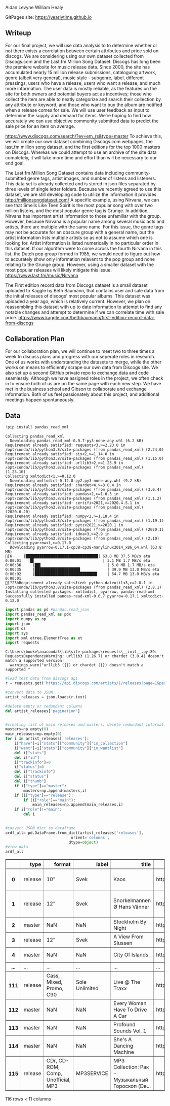 Aidan Levyne
William Healy

GitPages site: https://yearlytime.github.io

## Writeup

For our final project, we will use data analysis to to determine whether or not there exists a correlation between certain attributes and price sold on discogs.
We are considering using our own dataset collected from Discogs.com and the Last.fm Million Song Dataset. Discogs has long been the premiere website for music release data. Since 2000, the site has accumulated nearly 15 million release submissions, cataloguing artwork, genre (albeit very general), music style - subgenre, label, different pressings, users who have a release, users who want a release, and much more information. The user data is mostly reliable, as the features on the site for both owners and potential buyers act as incentives; those who collect the item are able to neatly categorize and search their collection by any attribute or keyword, and those who want to buy the album are notified when a release comes for sale. We will use user feedback as input to determine the supply and demand for items. We’re hoping to find how accurately we can use objective community submitted data to predict the sale price for an item on average.

https://www.discogs.com/search/?ev=em_rs&type=master 
To achieve this, we will create our own dataset combining Discogs.com webpages, the last.fm million song dataset, and the first editions for the top 1000 masters on Discogs. Whereas we could attempt to use an archive of the site data completely, it will take more time and effort than will be necessary to our end goal. 

The Last.fm Million Song Dataset contains data including community-submitted genre tags, artist images, and number of listens and listeners. This data set is already collected and is stored in json files separated by three levels of single letter folders. Because we recently agreed to use this dataset, we are still developing code to utilize the information it provides.
http://millionsongdataset.com/ 
A specific example, using Nirvana, we can see that Smells Like Teen Spirit is the most popular song with over two million listens, and the most popular genre tag is Grunge. In addition, Nirvana has important artist information to those unfamiliar with the group. However, because Nirvana is a popular name among several music acts and artists, there are multiple with the same name. For this issue, the genre tags may not be accurate for an obscure group with a general name, but the artist information lists multiple artists so as not to assume which one is looking for. Artist information is listed numerically in no particular order in this dataset. If our algorithm were to come across the fourth Nirvana in this list, the Dutch pop group formed in 1985, we would need to figure out how to accurately show only information relavent to the pop group and none relating to the Grunge group. However, using a smaller dataset with the most popular releases will likely mitigate this issue.
https://www.last.fm/music/Nirvana

The First edition record data from Discogs dataset is a small dataset uploaded to Kaggle by Beth Baumann, that contains user and sale data from the initial releases of discogs' most popular albums. This dataset was uploaded a year ago, which is relatively current. However, we plan on reassembling this dataset with up to date information to attempt to find any notable changes and attempt to determine if we can correlate time with sale price.
https://www.kaggle.com/bethbaumann/first-edition-record-data-from-discogs


## Collaboration Plan

For our collaboration plan, we will continue to meet two to three times a week to discuss plans and progress with our seperate roles in research. One of us works with understanding the datasets to merge, while the other works on means to efficiently scrape our own data from Discogs site. We also set up a second GitHub private repo to exchange data and code seamlessly. Although we have assigned roles in the project, we often check in to ensure both of us are on the same page with each new step. We have met in the business school and Gibson to collaborate and exchange information. Both of us feel passionately about this project, and additional meetings happen spontaneously.

## Data


```python
!pip install pandas_read_xml
```

    Collecting pandas_read_xml
      Downloading pandas_read_xml-0.0.7-py3-none-any.whl (6.2 kB)
    Requirement already satisfied: requests<3,>=2.23.0 in /opt/conda/lib/python3.8/site-packages (from pandas_read_xml) (2.24.0)
    Requirement already satisfied: six<2,>=1.14.0 in /opt/conda/lib/python3.8/site-packages (from pandas_read_xml) (1.15.0)
    Requirement already satisfied: urllib3<2,>=1.25.9 in /opt/conda/lib/python3.8/site-packages (from pandas_read_xml) (1.25.10)
    Collecting xmltodict<1,>=0.12.0
      Downloading xmltodict-0.12.0-py2.py3-none-any.whl (9.2 kB)
    Requirement already satisfied: chardet<4,>=3.0.4 in /opt/conda/lib/python3.8/site-packages (from pandas_read_xml) (3.0.4)
    Requirement already satisfied: pandas<2,>=1.0.3 in /opt/conda/lib/python3.8/site-packages (from pandas_read_xml) (1.1.2)
    Requirement already satisfied: certifi<2021,>=2020.4.5.1 in /opt/conda/lib/python3.8/site-packages (from pandas_read_xml) (2020.6.20)
    Requirement already satisfied: numpy<2,>=1.18.4 in /opt/conda/lib/python3.8/site-packages (from pandas_read_xml) (1.19.1)
    Requirement already satisfied: pytz<2021,>=2020.1 in /opt/conda/lib/python3.8/site-packages (from pandas_read_xml) (2020.1)
    Requirement already satisfied: idna<3,>=2.9 in /opt/conda/lib/python3.8/site-packages (from pandas_read_xml) (2.10)
    Collecting pyarrow<1,>=0.17.0
      Downloading pyarrow-0.17.1-cp38-cp38-manylinux2014_x86_64.whl (63.8 MB)
    [K     |████████████████████████████████| 63.8 MB 37.5 MB/s eta 0:00:01   |█▌                              | 3.1 MB 1.7 MB/s eta 0:00:36     |██▌                             | 5.0 MB 1.7 MB/s eta 0:00:35     |████████████████████            | 39.9 MB 13.0 MB/s eta 0:00:02     |███████████████████████████▌    | 54.7 MB 13.0 MB/s eta 0:00:01
    [?25hRequirement already satisfied: python-dateutil<3,>=2.8.1 in /opt/conda/lib/python3.8/site-packages (from pandas_read_xml) (2.8.1)
    Installing collected packages: xmltodict, pyarrow, pandas-read-xml
    Successfully installed pandas-read-xml-0.0.7 pyarrow-0.17.1 xmltodict-0.12.0
    


```python
import pandas as pd #pandas.read_json
import pandas_read_xml as pdx
import numpy as np
import json
import os
import sys
import xml.etree.ElementTree as et 
import requests


```

    C:\Users\booke\anaconda3\lib\site-packages\requests\__init__.py:89: RequestsDependencyWarning: urllib3 (1.26.7) or chardet (3.0.4) doesn't match a supported version!
      warnings.warn("urllib3 ({}) or chardet ({}) doesn't match a supported "
    


```python
#load test data from discogs api
r = requests.get('https://api.discogs.com/artists/1/releases?page=1&per_page=250')

#convert data to JSON
artist_releases = json.loads(r.text)

#delete empty or redundant columns
del artist_releases['pagination']


#creating list of main releases and masters; delete redundant information ("id","status",);
masters=np.empty(0)
main_releases=np.empty(0)
for i in artist_releases['releases']:
    i["have"]=i["stats"]["community"]["in_collection"]
    i["want"]=i["stats"]["community"]["in_wantlist"]
    del i["stats"]
    del i["id"]
    i["trackinfo"]=0
    i["status"]=0
    del i["trackinfo"]
    del i["status"]
    del i["thumb"]
    if i["type"]=="master":
        masters=np.append(masters,i)
    if (i["type"]=="release"):
        if (i["role"]=="main"):
            main_releases=np.append(main_releases,i)
    if i["role"]!="main":
        del i
            

#convert JSON dict to dataframe
ardf_all= pd.DataFrame.from_dict(artist_releases['releases'],
                             orient='columns',
                            dtype=object)
#view data
ardf_all
```




<div>
<style scoped>
    .dataframe tbody tr th:only-of-type {
        vertical-align: middle;
    }

    .dataframe tbody tr th {
        vertical-align: top;
    }

    .dataframe thead th {
        text-align: right;
    }
</style>
<table border="1" class="dataframe">
  <thead>
    <tr style="text-align: right;">
      <th></th>
      <th>type</th>
      <th>format</th>
      <th>label</th>
      <th>title</th>
      <th>resource_url</th>
      <th>role</th>
      <th>artist</th>
      <th>year</th>
      <th>have</th>
      <th>want</th>
      <th>main_release</th>
    </tr>
  </thead>
  <tbody>
    <tr>
      <th>0</th>
      <td>release</td>
      <td>10"</td>
      <td>Svek</td>
      <td>Kaos</td>
      <td>https://api.discogs.com/releases/20209</td>
      <td>Main</td>
      <td>Stephan-G* &amp; The Persuader</td>
      <td>1997</td>
      <td>347</td>
      <td>1315</td>
      <td>NaN</td>
    </tr>
    <tr>
      <th>1</th>
      <td>release</td>
      <td>12"</td>
      <td>Svek</td>
      <td>Snorkelmannen Ø Hans Vänner</td>
      <td>https://api.discogs.com/releases/62584</td>
      <td>Main</td>
      <td>Mr. Barth* &amp; The Persuader</td>
      <td>1997</td>
      <td>616</td>
      <td>732</td>
      <td>NaN</td>
    </tr>
    <tr>
      <th>2</th>
      <td>master</td>
      <td>NaN</td>
      <td>NaN</td>
      <td>Stockholm By Night</td>
      <td>https://api.discogs.com/masters/321212</td>
      <td>Main</td>
      <td>The Persuader</td>
      <td>1997</td>
      <td>464</td>
      <td>671</td>
      <td>4664</td>
    </tr>
    <tr>
      <th>3</th>
      <td>release</td>
      <td>12"</td>
      <td>Svek</td>
      <td>A View From Slussen</td>
      <td>https://api.discogs.com/releases/400</td>
      <td>Main</td>
      <td>The Persuader</td>
      <td>1998</td>
      <td>520</td>
      <td>1132</td>
      <td>NaN</td>
    </tr>
    <tr>
      <th>4</th>
      <td>master</td>
      <td>NaN</td>
      <td>NaN</td>
      <td>City Of Islands</td>
      <td>https://api.discogs.com/masters/4242</td>
      <td>Main</td>
      <td>The Persuader</td>
      <td>1998</td>
      <td>495</td>
      <td>993</td>
      <td>79</td>
    </tr>
    <tr>
      <th>...</th>
      <td>...</td>
      <td>...</td>
      <td>...</td>
      <td>...</td>
      <td>...</td>
      <td>...</td>
      <td>...</td>
      <td>...</td>
      <td>...</td>
      <td>...</td>
      <td>...</td>
    </tr>
    <tr>
      <th>111</th>
      <td>release</td>
      <td>Cass, Mixed, Promo, C90</td>
      <td>Sole Unlimited</td>
      <td>Live @ The Traxx</td>
      <td>https://api.discogs.com/releases/12526186</td>
      <td>TrackAppearance</td>
      <td>Ian Pooley</td>
      <td>NaN</td>
      <td>4</td>
      <td>13</td>
      <td>NaN</td>
    </tr>
    <tr>
      <th>112</th>
      <td>master</td>
      <td>NaN</td>
      <td>NaN</td>
      <td>Every Woman Have To Drive A Car</td>
      <td>https://api.discogs.com/masters/1744570</td>
      <td>UnofficialRelease</td>
      <td>DJ Anton Kubikoff*</td>
      <td>1999</td>
      <td>12</td>
      <td>7</td>
      <td>1878188</td>
    </tr>
    <tr>
      <th>113</th>
      <td>master</td>
      <td>NaN</td>
      <td>NaN</td>
      <td>Profound Sounds Vol. 1</td>
      <td>https://api.discogs.com/masters/66526</td>
      <td>UnofficialRelease</td>
      <td>Josh Wink</td>
      <td>1999</td>
      <td>10</td>
      <td>15</td>
      <td>5780201</td>
    </tr>
    <tr>
      <th>114</th>
      <td>master</td>
      <td>NaN</td>
      <td>NaN</td>
      <td>She's A Dancing Machine</td>
      <td>https://api.discogs.com/masters/599477</td>
      <td>UnofficialRelease</td>
      <td>Magda</td>
      <td>2006</td>
      <td>1</td>
      <td>5</td>
      <td>15023744</td>
    </tr>
    <tr>
      <th>115</th>
      <td>release</td>
      <td>CDr, CD-ROM, Comp, Unofficial, MP3</td>
      <td>MP3SERVICE</td>
      <td>MP3 Collection: Рак - Музыкальный Гороскоп (De...</td>
      <td>https://api.discogs.com/releases/9369505</td>
      <td>UnofficialRelease</td>
      <td>Various</td>
      <td>NaN</td>
      <td>1</td>
      <td>3</td>
      <td>NaN</td>
    </tr>
  </tbody>
</table>
<p>116 rows × 11 columns</p>
</div>




```python

```
